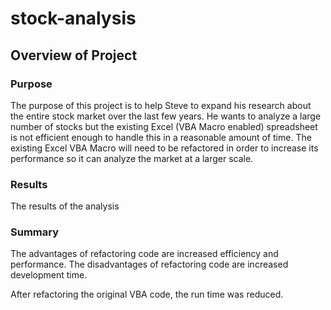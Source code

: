 # stock-analysis

## Overview of Project

### Purpose
The purpose of this project is to help Steve to expand his research about the entire stock market over the last few years. He wants to analyze a large number of stocks but the existing Excel (VBA Macro enabled) spreadsheet is not efficient enough to handle this in a reasonable amount of time.  The existing Excel VBA Macro will need to be refactored in order to increase its performance so it can analyze the market at a larger scale.

### Results
The results of the analysis 

### Summary
The advantages of refactoring code are increased efficiency and performance.  The disadvantages of refactoring code are increased development time.

After refactoring the original VBA code, the run time was reduced.

